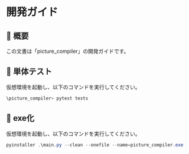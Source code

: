 
# 開発ガイド

## 📗 概要

この文書は「picture_compiler」の開発ガイドです。

## 📝 単体テスト

仮想環境を起動し、以下のコマンドを実行してください。

``` powershell
\picture_compiler> pytest tests
```

## 💾 exe化

仮想環境を起動し、以下のコマンドを実行してください。

``` powershell
pyinstaller .\main.py --clean --onefile --name=picture_compiler.exe
```

